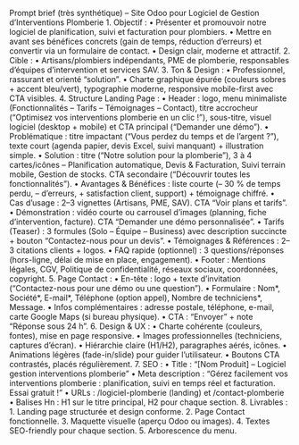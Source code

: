 Prompt brief (très synthétique) – Site Odoo pour Logiciel de Gestion d’Interventions Plomberie
	1.	Objectif :
	•	Présenter et promouvoir notre logiciel de planification, suivi et facturation pour plombiers.
	•	Mettre en avant ses bénéfices concrets (gain de temps, réduction d’erreurs) et convertir via un formulaire de contact.
	•	Design clair, moderne et attractif.
	2.	Cible :
	•	Artisans/plombiers indépendants, PME de plomberie, responsables d’équipes d’intervention et services SAV.
	3.	Ton & Design :
	•	Professionnel, rassurant et orienté “solution”.
	•	Charte graphique épurée (couleurs sobres + accent bleu/vert), typographie moderne, responsive mobile-first avec CTA visibles.
	4.	Structure Landing Page :
	•	Header : logo, menu minimaliste (Fonctionnalités – Tarifs – Témoignages – Contact), titre accrocheur (“Optimisez vos interventions plomberie en un clic !”), sous-titre, visuel logiciel (desktop + mobile) et CTA principal (“Demander une démo”).
	•	Problématique : titre impactant (“Vous perdez du temps et de l’argent ?”), texte court (agenda papier, devis Excel, suivi manquant) + illustration simple.
	•	Solution : titre (“Notre solution pour la plomberie”), 3 à 4 cartes/icônes – Planification automatique, Devis & Facturation, Suivi terrain mobile, Gestion de stocks. CTA secondaire (“Découvrir toutes les fonctionnalités”).
	•	Avantages & Bénéfices : liste courte (– 30 % de temps perdu, – d’erreurs, + satisfaction client, support) + témoignage chiffré.
	•	Cas d’usage : 2–3 vignettes (Artisans, PME, SAV). CTA “Voir plans et tarifs”.
	•	Démonstration : vidéo courte ou carrousel d’images (planning, fiche d’intervention, facture). CTA “Demander une démo personnalisée”.
	•	Tarifs (Teaser) : 3 formules (Solo – Équipe – Business) avec description succincte + bouton “Contactez-nous pour un devis”.
	•	Témoignages & Références : 2–3 citations clients + logos.
	•	FAQ rapide (optionnel) : 3 questions/réponses (hors-ligne, délai de mise en place, engagement).
	•	Footer : Mentions légales, CGV, Politique de confidentialité, réseaux sociaux, coordonnées, copyright.
	5.	Page Contact :
	•	En-tête : logo + texte d’invitation (“Contactez-nous pour une démo ou une question”).
	•	Formulaire : Nom*, Société*, E-mail*, Téléphone (option appel), Nombre de techniciens*, Message.
	•	Infos complémentaires : adresse postale, téléphone, e-mail, carte Google Maps (si bureau physique).
	•	CTA : “Envoyer” + note “Réponse sous 24 h”.
	6.	Design & UX :
	•	Charte cohérente (couleurs, fontes), mise en page responsive.
	•	Images professionnelles (techniciens, captures d’écran).
	•	Hiérarchie claire (H1/H2), paragraphes aérés, icônes.
	•	Animations légères (fade-in/slide) pour guider l’utilisateur.
	•	Boutons CTA contrastés, placés régulièrement.
	7.	SEO :
	•	Title : “[Nom Produit] – Logiciel gestion interventions plomberie”
	•	Meta description : “Gérez facilement vos interventions plomberie : planification, suivi en temps réel et facturation. Essai gratuit !”
	•	URLs : /logiciel-plomberie (landing) et /contact-plomberie
	•	Balises Hn : H1 sur le titre principal, H2 pour chaque section.
	8.	Livrables :
	1.	Landing page structurée et design conforme.
	2.	Page Contact fonctionnelle.
	3.	Maquette visuelle (aperçu Odoo ou images).
	4.	Textes SEO-friendly pour chaque section.
	5.	Arborescence du menu.